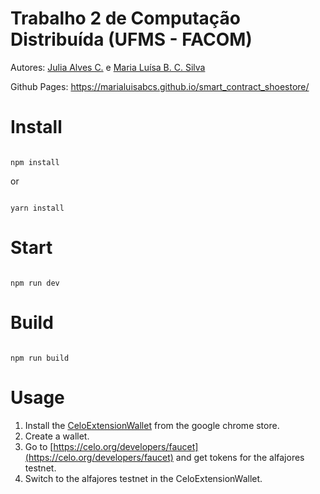 # Trabalho 2 de Computação Distribuída (UFMS - FACOM)

Autores: [Julia Alves C.](https://github.com/j-alves-c) e [Maria Luísa B. C. Silva](https://github.com/Marialuisabcs)

Github Pages: https://marialuisabcs.github.io/smart_contract_shoestore/

# Install

```

npm install

```

or 

```

yarn install

```

# Start

```

npm run dev

```

# Build

```

npm run build

```
# Usage
1. Install the [CeloExtensionWallet](https://chrome.google.com/webstore/detail/celoextensionwallet/kkilomkmpmkbdnfelcpgckmpcaemjcdh?hl=en) from the google chrome store.
2. Create a wallet.
3. Go to [https://celo.org/developers/faucet](https://celo.org/developers/faucet) and get tokens for the alfajores testnet.
4. Switch to the alfajores testnet in the CeloExtensionWallet.
